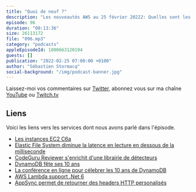 ```yaml
---
title: "Quoi de neuf ?"
description: "Les nouveautés AWS au 25 février 20222: Quelles sont les nouveautés AWS des deux dernières semaines ? Dans cet épisode, nous parlons de nouvelles instances EC2, de Elastic File System qui reduit la latence en lecture, de CodeGuru Reviewer qui enrichit ses librairies. Il sera question d'un anniversaire et de deux nouveautés attendues par les développeurs de fonctions Lambda ou d'API GraphQL avec AppSync."
episode: 96
duration: "00:13:36"
size: 26113172
file: "096.mp3"
category: "podcasts"
appleEpisodeId: 1000663120194
guests: []
publication: "2022-02-25 07:00:00 +0100"
author: "Sébastien Stormacq"
social-background: "/img/podcast-banner.jpg"
---
```


Laissez-moi vos commentaires sur [Twitter](https://twitter.com/sebsto), abonnez vous sur ma chaîne [YouTube](https://www.youtube.com/sebsto) ou [Twitch.tv](https://www.twitch.tv/sebAWS)

## Liens

Voici les liens vers les services dont nous avons parlé dans l'épisode.

- [Les instances EC2 C6a](https://aws.amazon.com/blogs/aws/new-amazon-ec2-c6a-instances-powered-by-3rd-gen-amd-epyc-processors-for-compute-intensive-workloads/)
- [Elastic File System diminue la latence en lecture en dessous de la milliseconde](https://aws.amazon.com/blogs/aws/amazon-elastic-file-system-update-sub-millisecond-read-latency/)
- [CodeGuru Reviewer s'enrichit d'une librairie de détecteurs](https://aws.amazon.com/blogs/aws/new-for-amazon-codeguru-reviewer-detector-library-and-security-detectors-for-log-injection-flaws/)
- [DynamoDB fête ses 10 ans](https://aws.amazon.com/blogs/aws/happy-birthday-dynamodb/)
- [La conférence en ligne pour célebrer les 10 ans de DynamoDB](https://pages.awscloud.com/NAMER-field-LS-DynamoDB-10-Year-Anniversary-2022-reg-event.html)
- [AWS Lambda support .Net 6](https://aws.amazon.com/blogs/compute/introducing-the-net-6-runtime-for-aws-lambda/)
- [AppSync permet de retourner des headers HTTP personalisés](https://aws.amazon.com/about-aws/whats-new/2022/02/aws-appsync-support-custom-response-headers/)